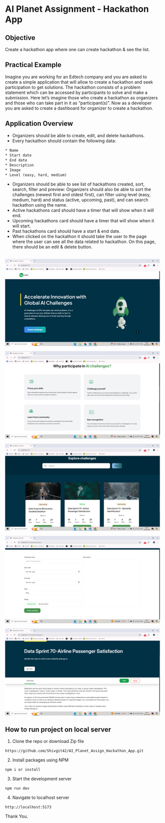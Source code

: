 # AI Planet Assignment - Hackathon App

## Objective

Create a hackathon app where one can create hackathon & see the list.

## Practical Example

Imagine you are working for an Edtech company and you are asked to create a simple application that will allow to create a hackathon and seek participation to get solutions. The hackathon consists of a problem statement which can be accessed by participants to solve and make a submission. Here let’s imagine those who create a hackathon as organizers and those who can take part in it as “participant(s)”. Now as a developer you are asked to create a dashboard for organizer to create a hackathon.

## Application Overview

- Organizers should be able to create, edit, and delete hackathons.
- Every hackathon should contain the following data:

```text
* Name
* Start date
* End date
* Description
* Image
* Level (easy, hard, medium)
```

- Organizers should be able to see list of hackathons created, sort, search, filter and preview: Organizers should also be able to sort the challenges (newest first and oldest first), can filter using level (easy, medium, hard) and status (active, upcoming, past), and can search hackathon using the name.
- Active hackathons card should have a timer that will show when it will end.
- Upcoming hackathons card should have a timer that will show when it will start.
- Past hackathons card should have a start & end date.
- When clicked on the hackathon it should take the user to the page where the user can see all the data related to hackathon.
  On this page, there should be an edit & delete button.
  <br>
  <br>

![Screenshot](./public/image/Screenshot_1.png?raw=true "Optional Title")

![Screenshot](./public/image/Screenshot_2.png?raw=true "Optional Title")

![Screenshot](./public/image/Screenshot_3.png?raw=true "Optional Title")

![Screenshot](./public/image/Screenshot_4.png?raw=true "Optional Title")

![Screenshot](./public/image/Screenshot_5.png?raw=true "Optional Title")

## How to run project on local server

1. Clone the repo or download Zip file

```git
https://github.com/Shivgit42/AI_Planet_Assign_Hackathon_App.git
```

2. Install packages using NPM

```git
npm i or install
```

3. Start the development server

```git
npm run dev
```

4. Navigate to localhost server

```git
http://localhost:5173
```

Thank You.

